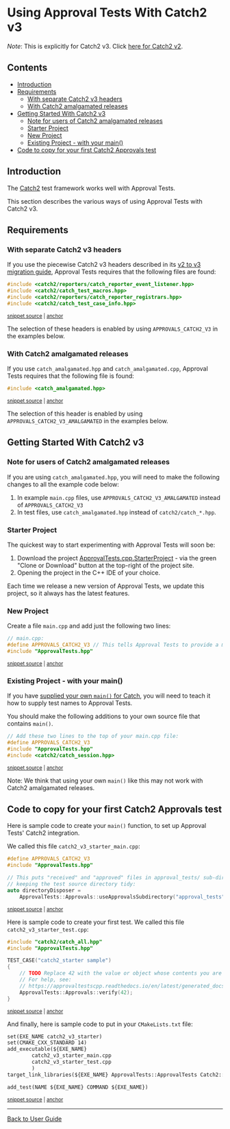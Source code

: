 <a id="top"></a>

# Using Approval Tests With Catch2 v3
*Note*: This is explicitly for Catch2 v3. Click [here for Catch2 v2](/doc/UsingCatch2v2.md#top).

<!-- toc -->
## Contents

  * [Introduction](#introduction)
  * [Requirements](#requirements)
    * [With separate Catch2 v3 headers](#with-separate-catch2-v3-headers)
    * [With Catch2 amalgamated releases](#with-catch2-amalgamated-releases)
  * [Getting Started With Catch2 v3](#getting-started-with-catch2-v3)
    * [Note for users of Catch2 amalgamated releases](#note-for-users-of-catch2-amalgamated-releases)
    * [Starter Project](#starter-project)
    * [New Project](#new-project)
    * [Existing Project - with your main()](#existing-project---with-your-main)
  * [Code to copy for your first Catch2 Approvals test](#code-to-copy-for-your-first-catch2-approvals-test)<!-- endToc -->

## Introduction

The [Catch2](https://github.com/catchorg/Catch2) test framework works well with Approval Tests.

This section describes the various ways of using Approval Tests with Catch2 v3.

## Requirements

### With separate Catch2 v3 headers

If you use the piecewise Catch2 v3 headers described in its [v2 to v3 migration guide](https://github.com/catchorg/Catch2/blob/devel/docs/migrate-v2-to-v3.md#how-to-migrate-projects-from-v2-to-v3), Approval Tests requires that the following files are found:

<!-- snippet: required_header_for_catch_2_v3 -->
<a id='snippet-required_header_for_catch_2_v3'></a>
```h
#include <catch2/reporters/catch_reporter_event_listener.hpp>
#include <catch2/catch_test_macros.hpp>
#include <catch2/reporters/catch_reporter_registrars.hpp>
#include <catch2/catch_test_case_info.hpp>
```
<sup><a href='/ApprovalTests/integrations/catch/Catch2v3Approvals.h#L15-L20' title='Snippet source file'>snippet source</a> | <a href='#snippet-required_header_for_catch_2_v3' title='Start of snippet'>anchor</a></sup>
<!-- endSnippet -->

The selection of these headers is enabled by using `APPROVALS_CATCH2_V3` in the examples below.

### With Catch2 amalgamated releases

If you use `catch_amalgamated.hpp` and `catch_amalgamated.cpp`, Approval Tests requires that the following file is found:

<!-- snippet: required_header_for_catch_2_v3_amalgamated -->
<a id='snippet-required_header_for_catch_2_v3_amalgamated'></a>
```h
#include <catch_amalgamated.hpp>
```
<sup><a href='/ApprovalTests/integrations/catch/Catch2v3Approvals.h#L11-L13' title='Snippet source file'>snippet source</a> | <a href='#snippet-required_header_for_catch_2_v3_amalgamated' title='Start of snippet'>anchor</a></sup>
<!-- endSnippet -->

The selection of this header is enabled by using `APPROVALS_CATCH2_V3_AMALGAMATED` in the examples below.

## Getting Started With Catch2 v3

### Note for users of Catch2 amalgamated releases

If you are using `catch_amalgamated.hpp`, you will need to make the following changes to all the example code below:

1. In example `main.cpp` files, use `APPROVALS_CATCH2_V3_AMALGAMATED` instead of `APPROVALS_CATCH2_V3` 
2. In test files, use `catch_amalgamated.hpp` instead of `catch2/catch_*.hpp`. 

### Starter Project

The quickest way to start experimenting with Approval Tests will soon be:

1. Download the project [ApprovalTests.cpp.StarterProject](https://github.com/approvals/ApprovalTests.cpp.StarterProject) - via the green "Clone or Download" button at the top-right of the project site.
2. Opening the project in the C++ IDE of your choice.

Each time we release a new version of Approval Tests, we update this project, so it always has the latest features. 

### New Project

Create a file `main.cpp` and add just the following two lines:

<!-- snippet: catch_2_v3_main -->
<a id='snippet-catch_2_v3_main'></a>
```cpp
// main.cpp:
#define APPROVALS_CATCH2_V3 // This tells Approval Tests to provide a main() - only do this in one cpp file
#include "ApprovalTests.hpp"
```
<sup><a href='/tests/Catch2v3_Tests/main.cpp#L4-L8' title='Snippet source file'>snippet source</a> | <a href='#snippet-catch_2_v3_main' title='Start of snippet'>anchor</a></sup>
<!-- endSnippet -->

<!-- todo: document use of sections -->

### Existing Project - with your main()

If you have [supplied your own `main()` for Catch](https://github.com/catchorg/Catch2/blob/master/docs/own-main.md#top), you will need to teach it how to supply test names to Approval Tests.

You should make the following additions to your own source file that contains `main()`.  

<!-- snippet: catch2_v3_existing_main -->
<a id='snippet-catch2_v3_existing_main'></a>
```cpp
// Add these two lines to the top of your main.cpp file:
#define APPROVALS_CATCH2_V3
#include "ApprovalTests.hpp"
#include <catch2/catch_session.hpp>
```
<sup><a href='/examples/catch2_v3_existing_main/main.cpp#L1-L6' title='Snippet source file'>snippet source</a> | <a href='#snippet-catch2_v3_existing_main' title='Start of snippet'>anchor</a></sup>
<!-- endSnippet -->

Note: We think that using your own `main()` like this may not work with Catch2 amalgamated releases.

## Code to copy for your first Catch2 Approvals test

Here is sample code to create your `main()` function, to set up Approval Tests' Catch2 integration.

We called this file `catch2_v3_starter_main.cpp`:

<!-- snippet: catch2_v3_starter_main.cpp -->
<a id='snippet-catch2_v3_starter_main.cpp'></a>
```cpp
#define APPROVALS_CATCH2_V3
#include "ApprovalTests.hpp"

// This puts "received" and "approved" files in approval_tests/ sub-directory,
// keeping the test source directory tidy:
auto directoryDisposer =
    ApprovalTests::Approvals::useApprovalsSubdirectory("approval_tests");
```
<sup><a href='/examples/catch2_v3_starter/catch2_v3_starter_main.cpp#L1-L7' title='Snippet source file'>snippet source</a> | <a href='#snippet-catch2_v3_starter_main.cpp' title='Start of snippet'>anchor</a></sup>
<!-- endSnippet -->

Here is sample code to create your first test. We called this file `catch2_v3_starter_test.cpp`:

<!-- snippet: catch2_v3_starter_test.cpp -->
<a id='snippet-catch2_v3_starter_test.cpp'></a>
```cpp
#include "catch2/catch_all.hpp"
#include "ApprovalTests.hpp"

TEST_CASE("catch2_starter sample")
{
    // TODO Replace 42 with the value or object whose contents you are verifying.
    // For help, see:
    // https://approvaltestscpp.readthedocs.io/en/latest/generated_docs/ToString.html
    ApprovalTests::Approvals::verify(42);
}
```
<sup><a href='/examples/catch2_v3_starter/catch2_v3_starter_test.cpp#L1-L10' title='Snippet source file'>snippet source</a> | <a href='#snippet-catch2_v3_starter_test.cpp' title='Start of snippet'>anchor</a></sup>
<!-- endSnippet -->

And finally, here is sample code to put in your `CMakeLists.txt` file:

<!-- snippet: catch2_v3_starter_cmake -->
<a id='snippet-catch2_v3_starter_cmake'></a>
```txt
set(EXE_NAME catch2_v3_starter)
set(CMAKE_CXX_STANDARD 14)
add_executable(${EXE_NAME}
        catch2_v3_starter_main.cpp
        catch2_v3_starter_test.cpp
        )
target_link_libraries(${EXE_NAME} ApprovalTests::ApprovalTests Catch2::Catch2WithMain)

add_test(NAME ${EXE_NAME} COMMAND ${EXE_NAME})
```
<sup><a href='/examples/catch2_v3_starter/CMakeLists.txt#L5-L15' title='Snippet source file'>snippet source</a> | <a href='#snippet-catch2_v3_starter_cmake' title='Start of snippet'>anchor</a></sup>
<!-- endSnippet -->

---

[Back to User Guide](/doc/README.md#top)
